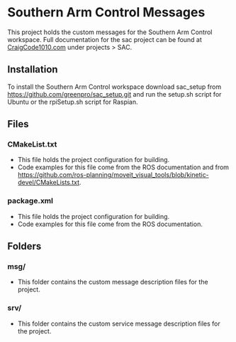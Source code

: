 # Southern Arm Control Messages

This project holds the custom messages for the Southern Arm Control workspace. Full documentation for the sac project can be found at [CraigCode1010.com](http://craigcode1010.com) under projects > SAC.

## Installation

To install the Southern Arm Control workspace download sac_setup from https://github.com/greenpro/sac_setup.git and run the setup.sh script for Ubuntu or the rpiSetup.sh script for Raspian.

## Files
### CMakeList.txt
* This file holds the project configuration for building.
* Code examples for this file come from the ROS documentation and from https://github.com/ros-planning/moveit_visual_tools/blob/kinetic-devel/CMakeLists.txt.

### package.xml
* This file holds the project configuration for building.
* Code examples for this file come from the ROS documentation.

## Folders
### msg/
* This folder contains the custom message description files for the project.

### srv/
* This folder contains the custom service message description files for the project.
